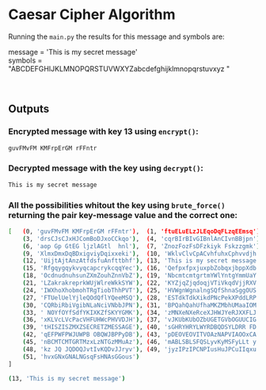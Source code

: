 # Caesar Cipher Algorithm

Running the `main.py` the results for this message and symbols are:
<br>

message = 'This is my secret message' <br>
symbols = "ABCDEFGHIJKLMNOPQRSTUVWXYZabcdefghijklmnopqrstuvxyz "

<br>

## Outputs

### Encrypted message with key 13 using `encrypt()`:

```sh
guvFMvFM KMFrpErGM rFFntr
```

### Decrypted message with the key using `decrypt()`:

```sh
This is my secret message
```

### All the possibilities whitout the key using `brute_force()` returning the pair key-message value and the correct one:

```sh
[   (0, 'guvFMvFM KMFrpErGM rFFntr'),  (1, 'ftuELuELzJLEqoDqFLzqEEmsq'),  (2, 'estDKtDKyIKDpnCpEKypDDlrp'), 
    (3, 'drsCJsCJxHJComBoDJxoCCkqo'),  (4, 'cqrBIrBIvGIBnlAnCIvnBBjpn'),  (5, 'bpqAHqAHuFHAmk mBHumAAiom'),
    (6, 'aop Gp GtEG ljzlAGtl  hnl'),  (7, 'ZnozFozFsDFzkiyk Fskzzgmk'),  (8, 'YmnyEnyErCEyjhxjzErjyyflj'), 
    (9, 'XlmxDmxDqBDxigviyDqixxeki'),  (10, 'WklvClvCpACvhfuhxCphvvdjh'), (11, 'VjkuBkuBo BugetgvBoguucig'), 
    (12, 'UijtAjtAnzAtfdsfuAnfttbhf'), (13, 'This is my secret message'), (14, 'SghrzhrzlxzrdbqdszldrrZfd'), 
    (15, 'RfgqygqykvyqcapcrykcqqYec'), (16, 'QefpxfpxjuxpbZobqxjbppXdb'), (17, 'PdeoveovitvoaYnapviaooWca'), 
    (18, 'OcdnudnuhsunZXmZouhZnnVbZ'), (19, 'NbcmtcmtgrtmYWlYntgYmmUaY'), (20, 'MablsblsfqslXVkXmsfXllTZX'), 
    (21, 'LZakrakreprkWUjWlreWkkSYW'), (22, 'KYZjqZjqdoqjVTiVkqdVjjRXV'), (23, 'JXYipYipcnpiUShUjpcUiiQWU'), 
    (24, 'IWXhoXhobmohTRgTiobThhPVT'), (25, 'HVWgnWgnalngSQfShnaSggOUS'), (26, 'GUVfmVfmZkmfRPeRgmZRffNTR'), 
    (27, 'FTUelUelYjleQOdQflYQeeMSQ'), (28, 'ESTdkTdkXikdPNcPekXPddLRP'), (29, 'DRScjScjWhjcOMbOdjWOccKQO'), 
    (30, 'CQRbiRbiVgibNLaNciVNbbJPN'), (31, 'BPQahQahUfhaMKZMbhUMaaIOM'), (32, 'AOPZgPZgTegZLJYLagTLZZHNL'), 
    (33, ' NOYfOYfSdfYKIXKZfSKYYGMK'), (34, 'zMNXeNXeRceXJHWJYeRJXXFLJ'), (35, 'yLMWdMWdQbdWIGVIXdQIWWEKI'), 
    (36, 'xKLVcLVcPacVHFUHWcPHVVDJH'), (37, 'vJKUbKUbOZbUGETGVbOGUUCIG'), (38, 'uIJTaJTaNYaTFDSFUaNFTTBHF'), 
    (39, 'tHISZISZMXZSECRETZMESSAGE'), (40, 'sGHRYHRYLWYRDBQDSYLDRR FD'), (41, 'rFGQXGQXKVXQCAPCRXKCQQzEC'), 
    (42, 'qEFPWFPWJUWPB OBQWJBPPyDB'), (43, 'pDEOVEOVITVOAzNAPVIAOOxCA'), (44, 'oCDNUDNUHSUN yM OUH NNvB '), 
    (45, 'nBCMTCMTGRTMzxLzNTGzMMuAz'), (46, 'mABLSBLSFQSLyvKyMSFyLLt y'), (47, 'l AKRAKREPRKxuJxLRExKKszx'), 
    (48, 'kz JQ JQDOQJvtIvKQDvJJryv'), (49, 'jyzIPzIPCNPIusHuJPCuIIqxu'), (50, 'ixyHOyHOBMOHtrGtIOBtHHpvt'), 
    (51, 'hvxGNxGNALNGsqFsHNAsGGous')
]
```

```sh
(13, 'This is my secret message')

```





